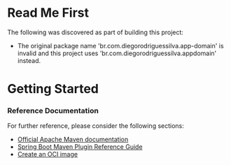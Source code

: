 # Read Me First
The following was discovered as part of building this project:

* The original package name 'br.com.diegorodriguessilva.app-domain' is invalid and this project uses 'br.com.diegorodriguessilva.appdomain' instead.

# Getting Started

### Reference Documentation
For further reference, please consider the following sections:

* [Official Apache Maven documentation](https://maven.apache.org/guides/index.html)
* [Spring Boot Maven Plugin Reference Guide](https://docs.spring.io/spring-boot/docs/2.6.3/maven-plugin/reference/html/)
* [Create an OCI image](https://docs.spring.io/spring-boot/docs/2.6.3/maven-plugin/reference/html/#build-image)

